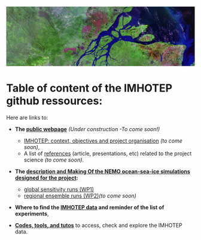 ![imhotep](DOCS/FIGS/amazon_delta_wikipedia.png)

# Table of content of the IMHOTEP github ressources:

Here are links to:
* __The [public webpage]()__ _(Under construction -To come soon!)_
    - [IMHOTEP: context, objectives and project organisation]() _(to come soon)_, 
    - A list of [references]() (article, presentations, etc) related to the project science _(to come soon)_.
    
* __The [description and Making Of the NEMO ocean-sea-ice simulations designed for the project](https://github.com/molines/IMHOTEP):__
  - [global sensitivity runs (WP1)](https://github.com/molines/IMHOTEP/tree/master/eORCA025)
  - [regional ensemble runs (WP2)]()_(to come soon)_
  
* __Where to find the [IMHOTEP data](/DOCS/imhotep-data.md) and reminder of the list of experiments__,
  
* __[Codes, tools, and tutos](/TOOLS/)__ to access, check and explore the IMHOTEP data.
 



